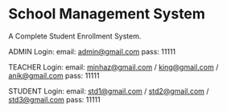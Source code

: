 # School Management System
A Complete Student Enrollment System.

ADMIN Login:
email: admin@gmail.com
pass: 11111

TEACHER Login:
email: minhaz@gmail.com / king@gmail.com / anik@gmail.com
pass: 11111

STUDENT Login:
email: std1@gmail.com / std2@gmail.com / std3@gmail.com
pass: 11111
